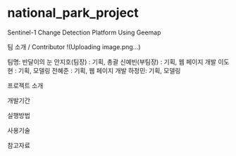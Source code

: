 # national_park_project
Sentinel-1 Change Detection Platform Using Geemap

팀 소개 / Contributor
!(Uploading image.png…)

팀명: 반달이의 눈 
안지호(팀장) : 기획, 총괄
신예빈(부팀장) : 기획, 웹 페이지 개발
이도현 : 기획, 모델링
전혜준 : 기획, 웹 페이지 개발
하정민: 기획, 모델링


프로젝트 소개



개발기간

실행방법

사용기술


참고자료
